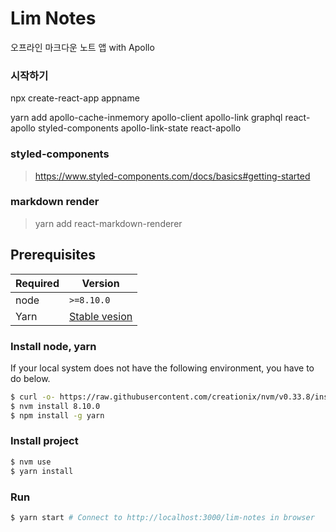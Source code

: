# Lim Notes

오프라인 마크다운 노트 앱 with Apollo

### 시작하기

npx create-react-app appname

yarn add apollo-cache-inmemory apollo-client apollo-link graphql react-apollo styled-components apollo-link-state react-apollo

### styled-components

> https://www.styled-components.com/docs/basics#getting-started

### markdown render

> yarn add react-markdown-renderer


## Prerequisites

Required | Version
---|---
node | `>=8.10.0`
Yarn | [Stable vesion](https://yarnpkg.com/lang/en/docs/install/#mac-stable)

### Install node, yarn

If your local system does not have the following environment, you have to do below.

```bash
$ curl -o- https://raw.githubusercontent.com/creationix/nvm/v0.33.8/install.sh | bash
$ nvm install 8.10.0
$ npm install -g yarn
```

### Install project
```bash
$ nvm use
$ yarn install
```

### Run
```bash
$ yarn start # Connect to http://localhost:3000/lim-notes in browser
```